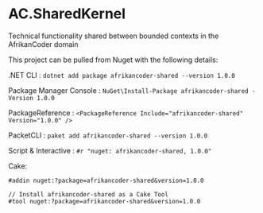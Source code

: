 # AC.SharedKernel
Technical functionality shared between bounded contexts in the AfrikanCoder domain

This project can be pulled from Nuget with the following details:

.NET CLI : ```dotnet add package afrikancoder-shared --version 1.0.0```

Package Manager Console : ```NuGet\Install-Package afrikancoder-shared -Version 1.0.0```

PackageReference : ```<PackageReference Include="afrikancoder-shared" Version="1.0.0" />```

PacketCLI : ```paket add afrikancoder-shared --version 1.0.0```

Script & Interactive : ```#r "nuget: afrikancoder-shared, 1.0.0"```


Cake:
```// Install afrikancoder-shared as a Cake Addin
#addin nuget:?package=afrikancoder-shared&version=1.0.0

// Install afrikancoder-shared as a Cake Tool
#tool nuget:?package=afrikancoder-shared&version=1.0.0 
